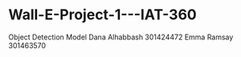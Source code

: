 # Wall-E-Project-1---IAT-360
Object Detection Model
Dana Alhabbash 301424472 
Emma Ramsay 301463570
